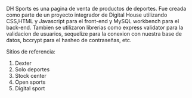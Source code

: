 DH Sports es una pagina de venta de productos de deportes. Fue creada como parte de un proyecto integrador de Digital House utilizando CSS,HTML y Javascript para el front-end y MySQL workbench para el back-end. Tambien se utilizaron librerias como express validator para la validacion de usuarios, sequelize para la conexion con nuestra base de datos, bccrypt para el hasheo de contraseñas, etc.

Sitios de referencia:
1) Dexter
2) Solo deportes
3) Stock center
4) Open sports
5) Digital sport
